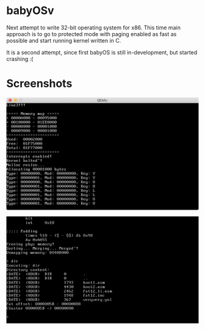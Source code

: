 # babyOSv

Next attempt to write 32-bit operating system for x86.
This time main approach is to go to protected mode with paging enabled as fast as possible and start running kernel written in C.

It is a second attempt, since first babyOS is still in-development, but started crashing :(

# Screenshots

![](Screenshots/2020-08-17_keyboard_started_working.png)

![](Screenshots/2020-11-29_reading_fat12_dir_and_file.png)

